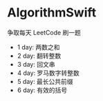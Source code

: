# AlgorithmSwift
争取每天 LeetCode 刷一题

- 1 day: 两数之和
- 2 day: 翻转整数
- 3 day: 回文串
- 4 day: 罗马数字转整数
- 5 day: 最长公共前缀
- 6 day: 有效的括号